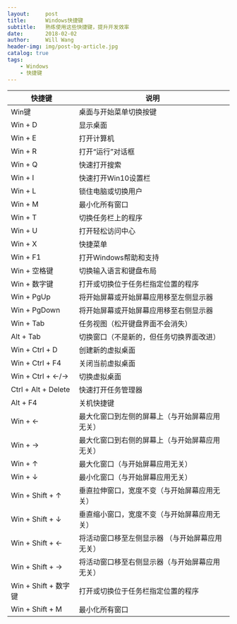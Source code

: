 ```yaml
---
layout:     post
title:      Windows快捷键
subtitle:   熟练使用这些快捷键，提升开发效率
date:       2018-02-02
author:     Will Wang
header-img: img/post-bg-article.jpg
catalog: true
tags:
    - Windows
    - 快捷键
---
```


快捷键 | 说明 
---|---
Win键 | 桌面与开始菜单切换按键
Win + D | 显示桌面
Win + E | 打开计算机
Win + R | 打开“运行”对话框
Win + Q | 快速打开搜索
Win + I | 快速打开Win10设置栏
Win + L | 锁住电脑或切换用户
Win + M | 最小化所有窗口
Win + T | 切换任务栏上的程序
Win + U | 打开轻松访问中心
Win + X | 快捷菜单
Win + F1 | 打开Windows帮助和支持
Win + 空格键 | 切换输入语言和键盘布局
Win + 数字键 | 打开或切换位于任务栏指定位置的程序
Win + PgUp | 将开始屏幕或开始屏幕应用移至左侧显示器
Win + PgDown | 将开始屏幕或开始屏幕应用移至右侧显示器
Win + Tab | 任务视图（松开键盘界面不会消失）
Alt + Tab | 切换窗口（不是新的，但任务切换界面改进）
Win + Ctrl + D | 创建新的虚拟桌面
Win + Ctrl + F4 | 关闭当前虚拟桌面
Win + Ctrl + ←/→ | 切换虚拟桌面
Ctrl + Alt + Delete | 快速打开任务管理器
Alt + F4 | 关机快捷键
Win + ← | 最大化窗口到左侧的屏幕上（与开始屏幕应用无关）
Win + → | 最大化窗口到右侧的屏幕上（与开始屏幕应用无关）
Win + ↑ | 最大化窗口（与开始屏幕应用无关）
Win + ↓ | 最小化窗口（与开始屏幕应用无关）
Win + Shift + ↑ | 垂直拉伸窗口，宽度不变（与开始屏幕应用无关）
Win + Shift + ↓ | 垂直缩小窗口，宽度不变（与开始屏幕应用无关）
Win + Shift + ← | 将活动窗口移至左侧显示器 （与开始屏幕应用无关）
Win + Shift + → | 将活动窗口移至右侧显示器（与开始屏幕应用无关）
Win + Shift + 数字键 | 打开或切换位于任务栏指定位置的程序
Win + Shift + M | 最小化所有窗口